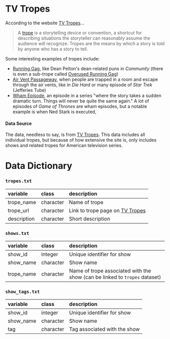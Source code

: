 # TV Tropes

According to the website [TV Tropes](https://tvtropes.org/)...

> A [trope](https://tvtropes.org/pmwiki/pmwiki.php/Main/Trope) is a storytelling device or convention, a shortcut for describing situations the storyteller can reasonably assume the audience will recognize. Tropes are the means by which a story is told by anyone who has a story to tell.



Some interesting examples of tropes include:

- [Running Gag](https://tvtropes.org/pmwiki/pmwiki.php/Main/RunningGag), like Dean Pelton's dean-related puns in *Community* (there is even a sub-trope called [Overused Running Gag](https://tvtropes.org/pmwiki/pmwiki.php/Main/OverusedRunningGag))
- [Air Vent Passageway](https://tvtropes.org/pmwiki/pmwiki.php/Main/AirVentPassageway), when people are trapped in a room and escape through the air vents, like in *Die Hard* or many episode of *Star Trek* (Jefferies Tube)
- [Wham Episode](https://tvtropes.org/pmwiki/pmwiki.php/Main/WhamEpisode), an episode in a series "where the story takes a sudden dramatic turn. Things will never be quite the same again." A lot of episodes of *Game of Thrones* are wham episodes, but a notable example is when Ned Stark is executed,



#### Data Source

The data, needless to say, is from [TV Tropes](https://tvtropes.org/). This data includes all individual tropes, but because of how extensive the site is, only includes shows and related tropes for American television series.



# Data Dictionary

### `tropes.txt`

| variable             | class     | description                                                  |
| :------------------- | :-------- | :----------------------------------------------------------- |
| trope_name | character | Name of trope |
| trope_url | character | Link to trope page on [TV Tropes](https://tvtropes.org/) |
| description | character | Short description |



### `shows.txt`

| variable   | class     | description                                                  |
| :--------- | :-------- | :----------------------------------------------------------- |
| show_id    | integer   | Unique identifier for show                                   |
| show_name  | character | Show name                                                    |
| trope_name | character | Name of trope associated with the show (can be linked to `tropes` dataset) |




### `show_tags.txt`

| variable  | class     | description                  |
| :-------- | :-------- | :--------------------------- |
| show_id   | integer   | Unique identifier for show   |
| show_name | character | Show name                    |
| tag       | character | Tag associated with the show |
